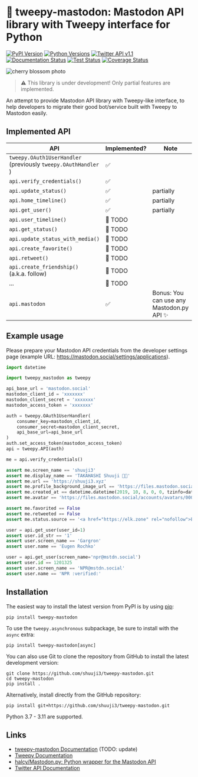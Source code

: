 # 🐘 tweepy-mastodon: Mastodon API library with Tweepy interface for Python

[![PyPI Version](https://img.shields.io/pypi/v/tweepy-mastodon?label=PyPI)](https://pypi.org/project/tweepy-mastodon/)
[![Python Versions](https://img.shields.io/pypi/pyversions/tweepy?label=Python)](https://pypi.org/project/tweepy/)
 [![Twitter API v1.1](https://img.shields.io/endpoint?url=https%3A%2F%2Ftwbadges.glitch.me%2Fbadges%2Fstandard)](https://developer.twitter.com/en/docs/twitter-api/v1)<!-- [![Twitter API v2](https://img.shields.io/endpoint?url=https%3A%2F%2Ftwbadges.glitch.me%2Fbadges%2Fv2)](https://developer.twitter.com/en/docs/twitter-api) -->
[![Documentation Status](https://readthedocs.org/projects/tweepy-mastodon/badge/?version=latest)](https://tweepy-mastodon.readthedocs.io/en/latest/)
[![Test Status](https://github.com/shuuji3/tweepy-mastodon/workflows/Test/badge.svg)](https://github.com/shuuji3/tweepy-mastodon/actions?query=workflow%3ATest)
[![Coverage Status](https://img.shields.io/coveralls/shuuji3/tweepy-mastodon/mastodon.svg?style=flat)](https://coveralls.io/github/shuuji3/tweepy-mastodon?branch=mastodon)

![cherry blossom photo](https://files.mastodon.social/accounts/headers/000/936/436/original/4d6989a698953e80.jpg)

> ⚠ This library is under development! Only partial features are implemented.

An attempt to provide Mastodon API library with Tweepy-like interface, to help developers to migrate their good bot/service built with Tweepy to Mastodon easily.

## Implemented API

| API | Implemented? | Note |
| --- | -- | -- |
| `tweepy.OAuth1UserHandler` <br> (previously `tweepy.OAuthHandler` ) | ✅ |  |
| `api.verify_credentials()` | ✅ |  |
| `api.update_status()` | ✅ | partially |
| `api.home_timeline()` | ✅ | partially |
| `api.get_user()` | ✅ | partially |
| `api.user_timeline()` | 📝 TODO |  |
| `api.get_status()` | 📝 TODO |  |
| `api.update_status_with_media()` | 📝 TODO |  |
| `api.create_favorite()` | 📝 TODO |  |
| `api.retweet()` | 📝 TODO |  |
| `api.create_friendship()` <br> (a.k.a. follow) | 📝 TODO |  |
| ... | 📝 TODO |  |
| `api.mastodon` | ✅ | Bonus: You can use any Mastodon.py API ✨ |

## Example usage

Please prepare your Mastodon API credentials from the developer settings page (example URL: https://mastodon.social/settings/applications).

```py
import datetime

import tweepy_mastodon as tweepy

api_base_url = 'mastodon.social'
mastodon_client_id = 'xxxxxxx'
mastodon_client_secret = 'xxxxxxx'
mastodon_access_token = 'xxxxxxx'

auth = tweepy.OAuth1UserHandler(
    consumer_key=mastodon_client_id,
    consumer_secret=mastodon_client_secret,
    api_base_url=api_base_url
)
auth.set_access_token(mastodon_access_token)
api = tweepy.API(auth)

me = api.verify_credentials()

assert me.screen_name == 'shuuji3'
assert me.display_name == 'TAKAHASHI Shuuji 🌈✨'
assert me.url == 'https://shuuji3.xyz'
assert me.profile_background_image_url == 'https://files.mastodon.social/accounts/headers/000/936/436/original/4d6989a698953e80.jpg'
assert me.created_at == datetime.datetime(2019, 10, 8, 0, 0, tzinfo=datetime.timezone.utc)
assert me.avatar == 'https://files.mastodon.social/accounts/avatars/000/936/436/original/4854d6cf9e12cb8f.png'

assert me.favorited == False
assert me.retweeted == False
assert me.status.source == '<a href="https://elk.zone" rel="nofollow">Elk</a>'

user = api.get_user(user_id=1)
assert user.id_str == '1'
assert user.screen_name == 'Gargron'
assert user.name == 'Eugen Rochko'

user = api.get_user(screen_name='npr@mstdn.social')
assert user.id == 1201325
assert user.screen_name == 'NPR@mstdn.social'
assert user.name == 'NPR :verified:'
```

## Installation

The easiest way to install the latest version from PyPI is by using
[pip](https://pip.pypa.io/):

    pip install tweepy-mastodon

To use the `tweepy.asynchronous` subpackage, be sure to install with the
`async` extra:

    pip install tweepy-mastodon[async]

You can also use Git to clone the repository from GitHub to install the latest
development version:

    git clone https://github.com/shuuji3/tweepy-mastodon.git
    cd tweepy-mastodon
    pip install .

Alternatively, install directly from the GitHub repository:

    pip install git+https://github.com/shuuji3/tweepy-mastodon.git

Python 3.7 - 3.11 are supported.

Links
-----

- [tweepy-mastodon Documentation](https://tweepy-mastodon.readthedocs.io/en/latest/) (TODO: update)
- [Tweepy Documentation](https://tweepy.readthedocs.io/en/latest/)
- [halcy/Mastodon.py: Python wrapper for the Mastodon API](https://github.com/halcy/Mastodon.py/)
- [Twitter API Documentation](https://developer.twitter.com/en/docs/twitter-api)
